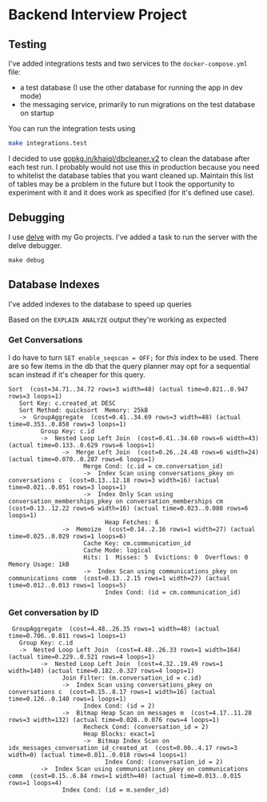 # Backend Interview Project

## Testing

I've added integrations tests and two services to the `docker-compose.yml` file: 
- a test database (I use the other database for running the app in dev mode)
- the messaging service, primarily to run migrations on the test database on startup

You can run the integration tests using

```bash
make integrations.test
```

I decided to use [gopkg.in/khaiql/dbcleaner.v2](https://github.com/khaiql/dbcleaner) to clean the database after each test run. I probably would not use this in production
because you need to whitelist the database tables that you want cleaned up. Maintain this list of tables may be a problem in the future but I took the opportunity to experiment with it and it does work as specified (for it's defined use case).

## Debugging
I use [delve](https://github.com/go-delve/delve) with my Go projects. I've added a task to run the server with the delve debugger.

```
make debug
```

## Database Indexes
I've added indexes to the database to speed up queries

Based on the `EXPLAIN ANALYZE` output they're working as expected

### Get Conversations

I do have to turn `SET enable_seqscan = OFF;` for _this_ index to be used. There are so few items in the db that the query planner may opt for a sequential scan instead if it's cheaper for this query.
```
Sort  (cost=34.71..34.72 rows=3 width=48) (actual time=0.821..0.947 rows=3 loops=1)
   Sort Key: c.created_at DESC
   Sort Method: quicksort  Memory: 25kB
   ->  GroupAggregate  (cost=0.41..34.69 rows=3 width=48) (actual time=0.353..0.858 rows=3 loops=1)
         Group Key: c.id
         ->  Nested Loop Left Join  (cost=0.41..34.60 rows=6 width=43) (actual time=0.133..0.629 rows=6 loops=1)
               ->  Merge Left Join  (cost=0.26..24.48 rows=6 width=24) (actual time=0.070..0.287 rows=6 loops=1)
                     Merge Cond: (c.id = cm.conversation_id)
                     ->  Index Scan using conversations_pkey on conversations c  (cost=0.13..12.18 rows=3 width=16) (actual time=0.021..0.051 rows=3 loops=1)
                     ->  Index Only Scan using conversation_memberships_pkey on conversation_memberships cm  (cost=0.13..12.22 rows=6 width=16) (actual time=0.023..0.080 rows=6 loops=1)
                           Heap Fetches: 6
               ->  Memoize  (cost=0.14..2.16 rows=1 width=27) (actual time=0.025..0.029 rows=1 loops=6)
                     Cache Key: cm.communication_id
                     Cache Mode: logical
                     Hits: 1  Misses: 5  Evictions: 0  Overflows: 0  Memory Usage: 1kB
                     ->  Index Scan using communications_pkey on communications comm  (cost=0.13..2.15 rows=1 width=27) (actual time=0.012..0.013 rows=1 loops=5)
                           Index Cond: (id = cm.communication_id)
```

### Get conversation by ID

```
 GroupAggregate  (cost=4.48..26.35 rows=1 width=48) (actual time=0.706..0.811 rows=1 loops=1)
   Group Key: c.id
   ->  Nested Loop Left Join  (cost=4.48..26.33 rows=1 width=164) (actual time=0.229..0.521 rows=4 loops=1)
         ->  Nested Loop Left Join  (cost=4.32..19.49 rows=1 width=140) (actual time=0.182..0.327 rows=4 loops=1)
               Join Filter: (m.conversation_id = c.id)
               ->  Index Scan using conversations_pkey on conversations c  (cost=0.15..8.17 rows=1 width=16) (actual time=0.126..0.140 rows=1 loops=1)
                     Index Cond: (id = 2)
               ->  Bitmap Heap Scan on messages m  (cost=4.17..11.28 rows=3 width=132) (actual time=0.028..0.076 rows=4 loops=1)
                     Recheck Cond: (conversation_id = 2)
                     Heap Blocks: exact=1
                     ->  Bitmap Index Scan on idx_messages_conversation_id_created_at  (cost=0.00..4.17 rows=3 width=0) (actual time=0.011..0.018 rows=4 loops=1)
                           Index Cond: (conversation_id = 2)
         ->  Index Scan using communications_pkey on communications comm  (cost=0.15..6.84 rows=1 width=40) (actual time=0.013..0.015 rows=1 loops=4)
               Index Cond: (id = m.sender_id)
```

